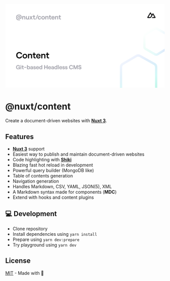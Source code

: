 [![nuxt-content](/docs/public/cover.png "@nuxt/content image")](https://content.nuxtjs.org)

# @nuxt/content

Create a document-driven websites with [**Nuxt 3**](https://v3.nuxtjs.org).

## Features

- [**Nuxt 3**](https://v3.nuxtjs.org) support
- Easiest way to publish and maintain document-driven websites
- Code highlighting with [**Shiki**](https://shikijs.github.io)
- Blazing fast hot reload in development
- Powerful query builder (MongoDB like)
- Table of contents generation
- Navigation generation
- Handles Markdown, CSV, YAML, JSON(5), XML
- A Markdown syntax made for components (**MDC**)
- Extend with hooks and content plugins

## 💻 Development

- Clone repository
- Install dependencies using `yarn install`
- Prepare using `yarn dev:prepare`
- Try playground using `yarn dev`

## License

[MIT](./LICENSE) - Made with 💚
